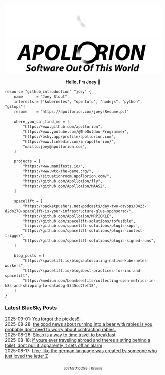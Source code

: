 ![Personal Website](https://raw.githubusercontent.com/Apollorion/apollorion/main/logos/new-large-white-transparent.png#gh-dark-mode-only)![Personal Website](https://raw.githubusercontent.com/Apollorion/apollorion/main/logos/new-large-black-transparent.png#gh-light-mode-only)

<p align="center">
    <b>Hello, I'm Joey 👋</b>
</p>

```hcl
resource "github_introduction" "joey" {
    name      = "Joey Stout"
    interests = ["kubernetes", "opentofu", "nodejs", "python", "gitops"]
    resume    = "https://apollorion.com/joeysResume.pdf"

    where_you_can_find_me = [
        "https://www.github.com/apollorion",
        "https://www.youtube.com/@TheOutdoorProgrammer",
        "https://bsky.app/profile/apollorion.com",
        "https://www.linkedin.com/in/apollorion/",
        "mailto:joey@apollorion.com",
    ]

    projects = [
        "https://www.manifests.io/",
        "https://www.wtc-the-game.org/",
        "https://situationroom.apollorion.com/",
        "https://github.com/Apollorion/fly",
        "https://github.com/Apollorion/MAAS2",
    ]

    spacelift = [
        "https://packetpushers.net/podcasts/day-two-devops/0423-d2do270-spacelift-is-your-infrastructure-glue-sponsored/",
        "https://github.com/Apollorion/MRPICKLE",
        "https://github.com/spacelift-solutions/tofusible",
        "https://github.com/spacelift-solutions/plugin-sops",
        "https://github.com/spacelift-solutions/plugin-context-trigger",
        "https://github.com/spacelift-solutions/plugin-signed-runs",
    ]

    blog_posts = [
        "https://spacelift.io/blog/autoscaling-native-kubernetes-workers",
        "https://spacelift.io/blog/best-practices-for-iac-and-spacelift",
        "https://medium.com/beambenefits/collecting-open-metrics-in-k8s-and-shipping-to-datadog-5345cd27ef18",
    ]
}
```

### Latest BlueSky Posts
2025-09-01: [You forgot the pickles!!! ](https://bsky.app/profile/apollorion.com/post/3lxqnr5dkzs2z)  
2025-08-28: [the good news about running into a bear with rabies is you probably dont need to worry about contracting rabies. ](https://bsky.app/profile/apollorion.com/post/3lxgcelevcs2x)  
2025-08-26: [Sleep is a way to time travel to breakfast ](https://bsky.app/profile/apollorion.com/post/3lxck5jbrr22b)  
2025-08-18: [if youre ever traveling abroad and theres a string behind a toilet, dont pull it. apparently it sets off an alarm ](https://bsky.app/profile/apollorion.com/post/3lwncclhp7s2e)  
2025-08-17: [I feel like the german language was created by someone who just loved the letter Z ](https://bsky.app/profile/apollorion.com/post/3lwld7bq5p22w)  


<p align="center">
    <a href="https://www.buymeacoffee.com/apollorion"><sub><sub>Buy Me A Coffee</sub></sub></a> <sub><sub>|</sub></sub> <a href="https://apollorion.com/joeysResume.pdf"><sub><sub>Resume</sub></sub></a>
</p>

